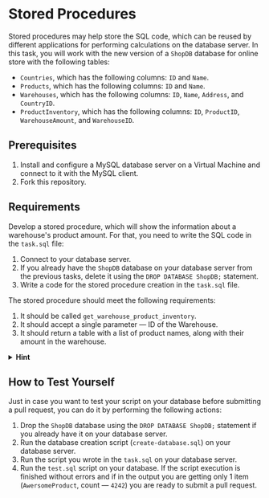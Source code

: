 # Stored Procedures

Stored procedures may help store the SQL code, which can be reused by different applications for performing calculations on the database server. In this task, you will work with the new version of a `ShopDB` database for online store with the following tables:

- `Countries`, which has the following columns: `ID` and `Name`.
- `Products`, which has the following columns: `ID` and `Name`.
- `Warehouses`, which has the following columns: `ID`, `Name`, `Address`, and `CountryID`.
- `ProductInventory`, which has the following columns: `ID`, `ProductID`, `WarehouseAmount`, and `WarehouseID`.

## Prerequisites

1. Install and configure a MySQL database server on a Virtual Machine and connect to it with the MySQL client.
2. Fork this repository.

## Requirements

Develop a stored procedure, which will show the information about a warehouse's product amount. For that, you need to write the SQL code in the `task.sql` file:

1. Connect to your database server.
2. If you already have the `ShopDB` database on your database server from the previous tasks, delete it using the `DROP DATABASE ShopDB;` statement.
3. Write a code for the stored procedure creation in the `task.sql` file.

The stored procedure should meet the following requirements:

1. It should be called `get_warehouse_product_inventory`.
2. It should accept a single parameter — ID of the Warehouse.
3. It should return a table with a list of product names, along with their amount in the warehouse.

<details>
 <summary><strong>Hint</strong></summary>
  
  Use the `SELECT` statement with `JOIN` in the stored procedure body. 
</details>

## How to Test Yourself

Just in case you want to test your script on your database before submitting a pull request, you can do it by performing the following actions:

1. Drop the `ShopDB` database using the `DROP DATABASE ShopDB;` statement if you already have it on your database server.
2. Run the database creation script (`create-database.sql`) on your database server.
3. Run the script you wrote in the `task.sql` on your database server.
4. Run the `test.sql` script on your database. If the script execution is finished without errors and if in the output you are getting only 1 item (`AwersomeProduct`, count — `4242`) you are ready to submit a pull request.
